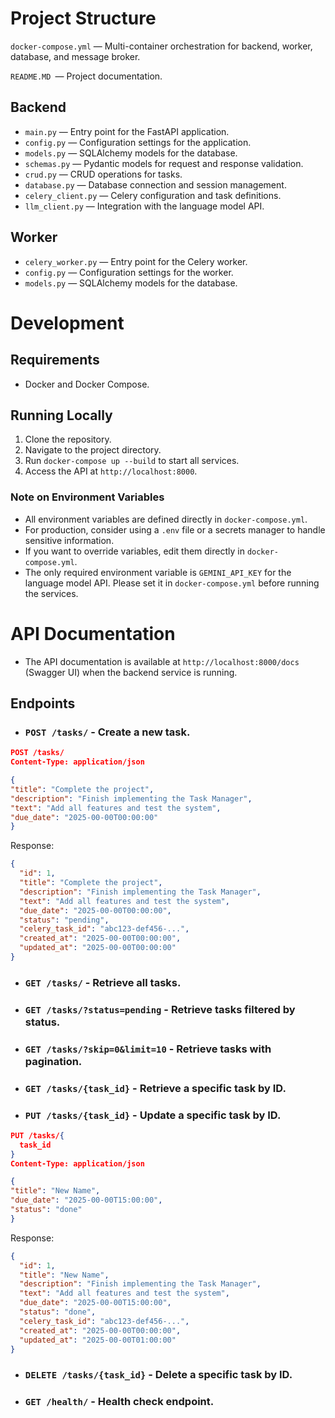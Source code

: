 # Project Structure
`docker-compose.yml` — Multi-container orchestration for backend, worker, database, and message broker.

`README.MD `— Project documentation.

## Backend

- `main.py` — Entry point for the FastAPI application.
- `config.py` — Configuration settings for the application.
- `models.py` — SQLAlchemy models for the database.
- `schemas.py` — Pydantic models for request and response validation.
- `crud.py` — CRUD operations for tasks.
- `database.py` — Database connection and session management.
- `celery_client.py` — Celery configuration and task definitions.
- `llm_client.py` — Integration with the language model API.

## Worker

- `celery_worker.py` — Entry point for the Celery worker.
- `config.py` — Configuration settings for the worker.
- `models.py` — SQLAlchemy models for the database.

# Development

## Requirements

- Docker and Docker Compose.

## Running Locally

1. Clone the repository.
2. Navigate to the project directory.
3. Run `docker-compose up --build` to start all services.
4. Access the API at `http://localhost:8000`.

### Note on Environment Variables

- All environment variables are defined directly in `docker-compose.yml`.
- For production, consider using a `.env` file or a secrets manager to handle sensitive information.
- If you want to override variables, edit them directly in `docker-compose.yml`.
- The only required environment variable is `GEMINI_API_KEY` for the language model API. Please set it in
  `docker-compose.yml` before running the services.

# API Documentation

- The API documentation is available at `http://localhost:8000/docs` (Swagger UI) when the backend service is running.

## Endpoints

- ### `POST /tasks/` - Create a new task.

```json
POST /tasks/
Content-Type: application/json

{
"title": "Complete the project",
"description": "Finish implementing the Task Manager",
"text": "Add all features and test the system",
"due_date": "2025-00-00T00:00:00"
}
```

Response:

```json
{
  "id": 1,
  "title": "Complete the project",
  "description": "Finish implementing the Task Manager",
  "text": "Add all features and test the system",
  "due_date": "2025-00-00T00:00:00",
  "status": "pending",
  "celery_task_id": "abc123-def456-...",
  "created_at": "2025-00-00T00:00:00",
  "updated_at": "2025-00-00T00:00:00"
}
```

- ### `GET /tasks/` - Retrieve all tasks.
- ### `GET /tasks/?status=pending` - Retrieve tasks filtered by status.
- ### `GET /tasks/?skip=0&limit=10` - Retrieve tasks with pagination.
- ### `GET /tasks/{task_id}` - Retrieve a specific task by ID.
- ### `PUT /tasks/{task_id}` - Update a specific task by ID.

```json
PUT /tasks/{
  task_id
}
Content-Type: application/json

{
"title": "New Name",
"due_date": "2025-00-00T15:00:00",
"status": "done"
}
```

Response:

```json
{
  "id": 1,
  "title": "New Name",
  "description": "Finish implementing the Task Manager",
  "text": "Add all features and test the system",
  "due_date": "2025-00-00T15:00:00",
  "status": "done",
  "celery_task_id": "abc123-def456-...",
  "created_at": "2025-00-00T00:00:00",
  "updated_at": "2025-00-00T01:00:00"
}
```

- ### `DELETE /tasks/{task_id}` - Delete a specific task by ID.
- ### `GET /health/` - Health check endpoint.